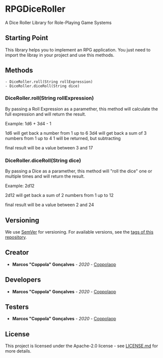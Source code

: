 # RPGDiceRoller
A Dice Roller Library for Role-Playing Game Systems

## Starting Point

This library helps you to implement an RPG application.
You just need to import the libray in your project and use this methods.

## Methods

```
- DiceRoller.roll(String rollExpression)
- DiceRoller.diceRoll(String dice)
```

### DiceRoller.roll(String rollExpression)

By passing a Roll Expression as a paramether, this method will calculate the full expression and will return the result.

Example:
1d6 + 3d4 - 1

1d6 will get back a number from 1 up to 6
3d4 will get back a sum of 3 numbers from 1 up to 4
1 will be returned, but subtracting

final result will be a value between 3 and 17

### DiceRoller.diceRoll(String dice)

By passing a Dice as a paramether, this method will "roll the dice" one or multiple times and will return the result.

Example:
2d12

2d12 will get back a sum of 2 numbers from 1 up to 12

final result will be a value between 2 and 24

## Versioning

We use [SemVer](http://semver.org/) for versioning. For available versions, see the [tags of this repository](https://github.com/coppolaop/RPGDiceRoller/tags). 

## Creator

* **Marcos "Coppola" Gonçalves** - *2020* - [Coppolaop](https://github.com/coppolaop)

## Developers

* **Marcos "Coppola" Gonçalves** - *2020* - [Coppolaop](https://github.com/coppolaop)

## Testers

* **Marcos "Coppola" Gonçalves** - *2020* - [Coppolaop](https://github.com/coppolaop)

## License

This project is licensed under the Apache-2.0 license - see [LICENSE.md](LICENSE) for more details.

